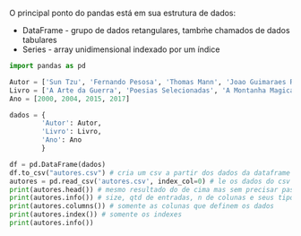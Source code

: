 O principal ponto do pandas está em sua estrutura de dados: 
- DataFrame - grupo de dados retangulares, tambḿe chamados de dados tabulares
- Series - array unidimensional indexado por um índice

```python
import pandas as pd

Autor = ['Sun Tzu', 'Fernando Pesosa', 'Thomas Mann', 'Joao Guimaraes Rosa']
Livro = ['A Arte da Guerra', 'Poesias Selecionadas', 'A Montanha Magica', 'Primeiras Estorias']
Ano = [2000, 2004, 2015, 2017]

dados = {
        'Autor': Autor,
        'Livro': Livro,
        'Ano': Ano
        }

df = pd.DataFrame(dados)
df.to_csv("autores.csv") # cria um csv a partir dos dados da dataframe
autores = pd.read_csv('autores.csv', index_col=0) # le os dados do csv
print(autores.head()) # mesmo resultado do de cima mas sem precisar passar index_col=0
print(autores.info()) # size, qtd de entradas, n de colunas e seus tipos de dados
print(autores.columns()) # somente as colunas que definem os dados
print(autores.index()) # somente os indexes
print(autores.info())
```